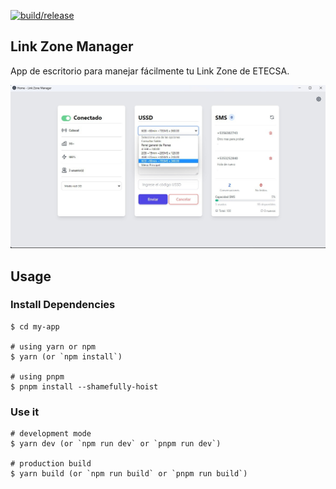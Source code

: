 [![build/release](https://github.com/raulcr98/link-zone-desktop/actions/workflows/electron-compiler.yml/badge.svg)](https://github.com/raulcr98/link-zone-desktop/actions/workflows/electron-compiler.yml)

## Link Zone Manager

App de escritorio para manejar fácilmente tu Link Zone de ETECSA.

![image info](./assets/home.jpg)


## Usage

### Install Dependencies 

```
$ cd my-app

# using yarn or npm 
$ yarn (or `npm install`)

# using pnpm
$ pnpm install --shamefully-hoist
```

### Use it

```
# development mode
$ yarn dev (or `npm run dev` or `pnpm run dev`)

# production build
$ yarn build (or `npm run build` or `pnpm run build`)
```

